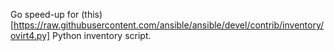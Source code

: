Go speed-up for (this)[https://raw.githubusercontent.com/ansible/ansible/devel/contrib/inventory/ovirt4.py] Python inventory script.

